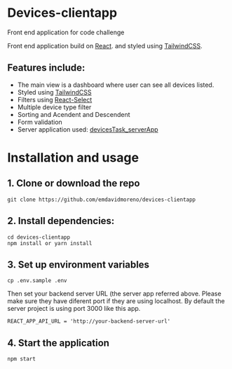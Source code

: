 # Devices-clientapp

Front end application for code challenge

Front end application build on [React](https://reactjs.com). and styled using [TailwindCSS](https://tailwindcss.com/).

## Features include:

- The main view is a dashboard where user can see all devices listed.
- Styled using  [TailwindCSS](https://tailwindcss.com/)
- Filters using [React-Select](https://react-select.com/upgrade-guide)
- Multiple device type filter
- Sorting and Acendent and Descendent
- Form validation
- Server application used: [devicesTask_serverApp](https://github.com/NinjaRMM/devicesTask_serverApp)

# Installation and usage

## 1. Clone or download the repo

```
git clone https://github.com/emdavidmoreno/devices-clientapp
```
## 2. Install dependencies: 

```
cd devices-clientapp
npm install or yarn install
```
## 3. Set up environment variables

```
cp .env.sample .env
```
Then set your backend server URL (the server app referred above. Please make sure they have diferent port if they are using localhost. By default the server project is using port 3000 like this app.
```
REACT_APP_API_URL = 'http://your-backend-server-url'
```

## 4. Start the application
```
npm start
```
